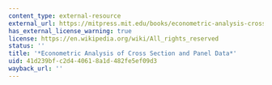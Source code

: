 ```yaml
---
content_type: external-resource
external_url: https://mitpress.mit.edu/books/econometric-analysis-cross-section-and-panel-data
has_external_license_warning: true
license: https://en.wikipedia.org/wiki/All_rights_reserved
status: ''
title: '*Econometric Analysis of Cross Section and Panel Data*'
uid: 41d239bf-c2d4-4061-8a1d-482fe5ef09d3
wayback_url: ''
---
```

